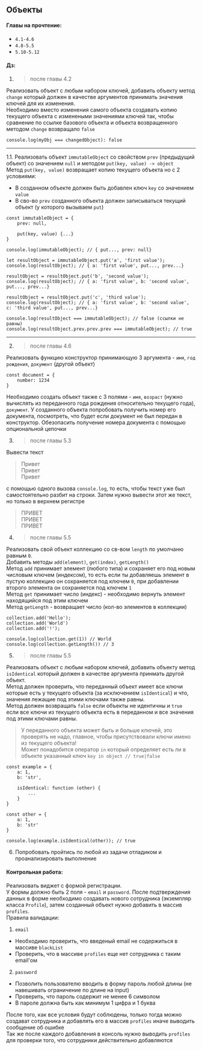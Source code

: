 ## Объекты

#### Главы на прочтение:
- `4.1-4.6`
- `4.8-5.5`
- `5.10-5.12`

#### Дз:
1. >после главы 4.2

Реализовать объект с любым набором ключей, добавить объекту метод `change` который должен в качестве аргументов
принимать значения ключей для их изменения.   
Необходимо вместо изменения самого объекта создавать
копию текущего объекта с изменеными значениями ключей так, чтобы сравнение по ссылке базового объекта и объекта возвращенного
методом `change` возвращало `false`
```
console.log(myObj === changedObject): false
```
***
1.1. Реализовать объект `immutableObject` со свойством `prev` (предыдущий объект) со значением `null` и методом `put(key, value) -> object `  
Метод `put(key, value)` возвращает копию текущего объекта но с 2 условиями:
- В созданном объекте должен быть добавлен ключ `key` со значением `value`
- В сво-во `prev` созданного объекта должен записываться текущий объект (у которого вызываем `put`)
```
const immutableObject = {
    prev: null,

    put(key, value) {...}
}

console.log(immutableObject); // { put..., prev: null}

let resultObject = immutableObject.put('a', 'first value');
console.log(resultObject); // { a: 'first value', put..., prev...}

resultObject = resultObject.put('b', 'second value');
console.log(resultObject); // { a: 'first value', b: 'second value', put..., prev...}

resultObject = resultObject.put('c', 'third value');
console.log(resultObject); // { a: 'first value', b: 'second value', c: 'third value', put..., prev...}

console.log(resultObject === immutableObject); // false (ссылки не равны)
console.log(resultObject.prev.prev.prev === immutableObject); // true
```
***
2. >после главы 4.6

Реализовать функцию конструктор принимающую 3 аргумента - `имя`, `год рождения`, `документ` (другой объект)
```
const document = {
    number: 1234
}
```
Необходимо создать объект также с 3 полями - `имя`, `возраст` (нужно вычислять из переданного года рождения относительно
текущего года), `документ`.
У созданного объекта попробовать получить номер его документа, посмотреть, что будет если документ не был передан в конструктор.
Обезопасить получение номера документа с помощью опциональной цепочки

3. >после главы 5.3

Вывести текст
> Привет   
> Привет   
> Привет

с помощью одного вызова `console.log`, то есть, чтобы текст уже был самостоятельно разбит на строки.
Затем нужно вывести этот же текст, но только в верхнем регистре
> ПРИВЕТ   
> ПРИВЕТ   
> ПРИВЕТ

4. >после главы 5.5

Реализовать свой объект коллекцию со св-вом `length` по умолчаню равным `0`.   
Добавить методы `add(element)`, `get(index)`, `getLength()`   
Метод `add` принимает элемент (любого типа) и сохраняет его под новым числовым ключем (индексом), то есть если
ты добавляешь элемент в пустую коллекцию он сохраняется под ключем `0`, при добавлении второго элемента он сохраняется под
ключем `1`   
Метод `get` принимает число (индекс) - необходимо вернуть элемент находящийся под этим ключем   
Метод `getLength` - возвращает число (кол-во элементов в коллекции)
```
collection.add('Hello');
collection.add('World')
collection.add('!');

console.log(collection.get(1)) // World
console.log(collection.getLength()) // 3
```

5. > после главы 5.5

Реализовать объект с любым набором ключей, добавить объекту метод `isIdentical` который должен в качестве аргумента
принмать другой объект.   
Метод должен проверить, что переданный объект имеет все ключи которые есть у текущего объекта (за исключением `isIdentical`)
и что, значения лежащие под этими ключами также равны.   
Метод должен возвращать `false` если объекты не идентичны и `true` если
все ключи из текущего объекта есть в переданном и все значения под этими ключами равны.
> У переданного объекта может быть и больше ключей, это проверять не надо, главное, чтобы присутствовали ключи имено из текущего объекта!   
> Может понадобится оператор `in` который определяет есть ли в объекте указанный ключ `key in object // true|false`

```
const example = {
    a: 1,
    b: 'str',

    isIdentical: function (other) {
        ...
    }
}

const other = {
    a: 1,
    b: 'str'
}

console.log(example.isIdentical(other)); // true
```

6. Попробовать пройтись по любой из задачи отладиком и проанализировать выполнение

#### Контрольная работа:
Реализовать виджет с формой регистрации.   
У формы должно быть 2 поля - `email` и `password`. После подтверждения данных в форме необходимо создавать нового сотрудника
(экземпляр класса `Profile`), затем созданный объект нужно добавить в массив `profiles`.   
Правила валидации:
1. `email`
- Необходимо проверить, что введеный email не содержиться в массиве `blackList`
- Проверить, что в массиве `profiles` еще нет сотрудника с таким email'ом
2. `password`
- Позволить пользователю вводить в форму пароль любой длины (не навешивать ограничение по длине на input)
- Проверить, что пароль содержит не менее 6 символом
- В пароле должна быть как минимум 1 цифра и 1 буква

После того, как все условия будут соблюдены, только тогда можно создават сотрудника и добавлять его в массив `profiles` иначе выводить сообщение об ошибке   
Так же после каждого добавления в консоль нужно выводить `profiles` для проверки того, что сотрудники действительно добавляются